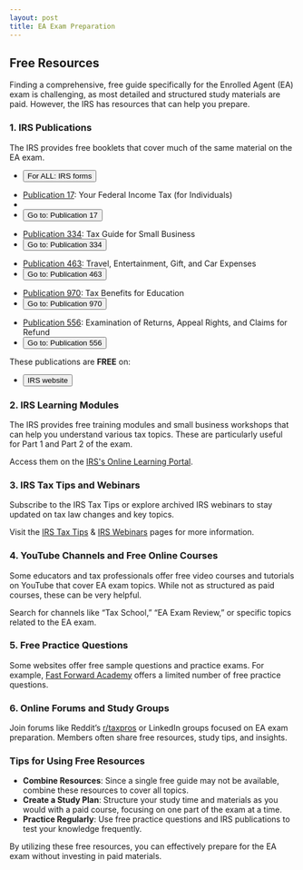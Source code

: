 ```yaml
---
layout: post
title: EA Exam Preparation
--- 
```


## Free Resources

Finding a comprehensive, free guide specifically for the Enrolled Agent (EA) exam is challenging, as most detailed and structured study materials are paid. However, the IRS has resources that can help you prepare.

### 1. IRS Publications

The IRS provides free booklets that cover much of the same material on the EA exam.

- <button onclick="buttonFunc()">For ALL: IRS forms</button>
<script>
function buttonFunc() { window.open("https://www.irs.gov/forms-pubs"); }
</script>
- [Publication 17](https://www.irs.gov/pub/irs-pdf/p17.pdf): Your Federal Income Tax (for Individuals)
- 
- <button onclick="buttonFunc()">Go to: Publication 17</button>
<script>
function buttonFunc() { window.open("https://www.irs.gov/pub/irs-pdf/p17.pdf"); }
</script>

- [Publication 334](https://www.irs.gov/pub/irs-pdf/p334.pdf): Tax Guide for Small Business
- <button onclick="buttonFunc()">Go to: Publication 334</button>
<script>
function buttonFunc() { window.open("https://www.irs.gov/pub/irs-pdf/p334.pdf"); }
</script>

- [Publication 463](https://www.irs.gov/pub/irs-pdf/p463.pdf): Travel, Entertainment, Gift, and Car Expenses
- <button onclick="buttonFunc()">Go to: Publication 463</button>
<script>
function buttonFunc() { window.open("https://www.irs.gov/pub/irs-pdf/p463.pdf"); }
</script>

- [Publication 970](https://www.irs.gov/pub/irs-pdf/p970.pdf): Tax Benefits for Education
- <button onclick="buttonFunc()">Go to: Publication 970</button>
<script>
function buttonFunc() { window.open("https://www.irs.gov/forms-pubs"); }
</script>

- [Publication 556](https://www.irs.gov/pub/irs-pdf/p556.pdf): Examination of Returns, Appeal Rights, and Claims for Refund
- <button onclick="buttonFunc()">Go to: Publication 556</button>
<script>
function buttonFunc() { window.open("https://www.irs.gov/pub/irs-pdf/p556.pdf"); }
</script>


These publications are **FREE** on:

- <button onclick="buttonFunc()">IRS website</button>
<script>
function buttonFunc() {
  window.open("https://www.irs.gov/forms-pubs");
}
</script>


### 2. IRS Learning Modules

The IRS provides free training modules and small business workshops that can help you understand various tax topics. These are particularly useful for Part 1 and Part 2 of the exam.

Access them on the [IRS's Online Learning Portal](https://www.irsvideos.gov/).

### 3. IRS Tax Tips and Webinars

Subscribe to the IRS Tax Tips or explore archived IRS webinars to stay updated on tax law changes and key topics.

Visit the [IRS Tax Tips](https://www.irs.gov/newsroom/irs-tax-tips) & [IRS Webinars](https://www.irsvideos.gov/) pages for more information.

### 4. YouTube Channels and Free Online Courses

Some educators and tax professionals offer free video courses and tutorials on YouTube that cover EA exam topics. While not as structured as paid courses, these can be very helpful.

Search for channels like “Tax School,” “EA Exam Review,” or specific topics related to the EA exam.

### 5. Free Practice Questions

Some websites offer free sample questions and practice exams. For example, [Fast Forward Academy](https://fastforwardacademy.com) offers a limited number of free practice questions.

### 6. Online Forums and Study Groups

Join forums like Reddit’s [r/taxpros](https://www.reddit.com/r/taxpros/) or LinkedIn groups focused on EA exam preparation. Members often share free resources, study tips, and insights.

### Tips for Using Free Resources

- **Combine Resources**: Since a single free guide may not be available, combine these resources to cover all topics.
- **Create a Study Plan**: Structure your study time and materials as you would with a paid course, focusing on one part of the exam at a time.
- **Practice Regularly**: Use free practice questions and IRS publications to test your knowledge frequently.

By utilizing these free resources, you can effectively prepare for the EA exam without investing in paid materials.
